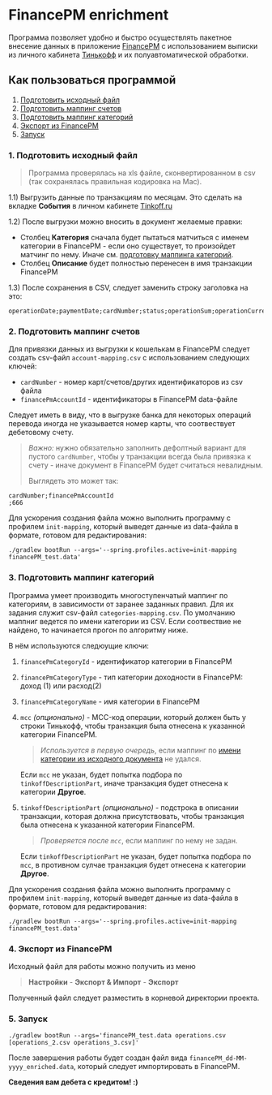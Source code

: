 # FinancePM enrichment

Программа позволяет удобно и быстро осуществлять пакетное внесение данных 
в приложение [FinancePM](https://play.google.com/store/apps/details?id=com.finperssaver&hl=ru&gl=US)
с использованием выписки из личного кабинета [Тинькофф](https://tinkoff.ru/login/)
и их полуавтоматической обработки.

## Как пользоваться программой
1. [Подготовить исходный файл](#1---)
2. [Подготовить маппинг счетов](#2---)
3. [Подготовить маппинг категорий](#3---)
4. [Экспорт из FinancePM](#4---)
5. [Запуск](#5-)

### 1. Подготовить исходный файл 
> Программа проверялась на xls файле, сконвертированном в csv
(так сохранялась правильная кодировка на Mac).

1.1) Выгрузить данные по транзакциям по месяцам. Это сделать на вкладке **События** в личном кабинете [Tinkoff.ru](https://tinkoff.ru)
   
1.2) После выгрузки можно вносить в документ желаемые правки:
- Столбец **Категория** сначала будет пытаться матчиться с именем категории в FinancePM - 
если оно существует, то произойдет матчинг по нему. Иначе см. [подготовку маппинга категорий](#3---).
- Столбец **Описание** будет полностью перенесен в имя транзакции FinancePM

1.3) После сохранения в CSV, следует заменить строку заголовка на это:
```
operationDate;paymentDate;cardNumber;status;operationSum;operationCurrency;paymentSum;paymentCurrency;cashback;category;mcc;description;totalBonuses;roundingForInvestKopilka;sumWithRoundingForInvestKopilka
```

### 2. Подготовить маппинг счетов
Для привязки данных из выгрузки к кошелькам в FinancePM следует создать csv-файл
`account-mapping.csv` c использованием следующих ключей:
- `cardNumber` - номер карт/счетов/других идентификаторов из csv файла
- `financePmAccountId` - идентификаторы в FinancePM data-файле

Следует иметь в виду, что в выгрузке банка для некоторых операций перевода иногда 
не указывается номер карты, что соотвествует дебетовому счету.

> _Важно:_ нужно обязательно заполнить дефолтный вариант для пустого `cardNumber`, 
чтобы у транзакции всегда была привязка к счету - иначе документ в FinancePM будет считаться 
> невалидным.
> 
> Выглядеть это может так:
```
cardNumber;financePmAccountId
;666
```

Для ускорения создания файла можно выполнить программу с профилем `init-mapping`,
который выведет данные из data-файла в формате, готовом для редактирования:
```
./gradlew bootRun --args='--spring.profiles.active=init-mapping financePM_test.data'
```

### 3. Подготовить маппинг категорий
Программа умеет производить многоступенчатый маппинг по категориям, 
в зависимости от заранее заданных правил. Для их задания служит csv-файл `categories-mapping.csv`.
По умолчанию маппниг ведется по имени категории из CSV. Если соотвествие не найдено, 
то начинается прогон по алгоритму ниже.  

В нём используются следюущие ключи:
1. `financePmCategoryId` - идентификатор категории в FinancePM
2. `financePmCategoryType` - тип категории доходности в FinancePM: доход (1) или расход(2)
3. `financePmCategoryName` - имя категории в FinancePM
4. `mcc` _(опционально)_ - MCC-код операции, который должен быть у строки Тинькофф,
   чтобы транзакция была отнесена к указанной категории FinancePM.
   > _Используется в первую очередь_, если маппинг по [имени категории из исходного документа](#1---) не удался.

     Если `mcc` не указан, будет попытка подбора по `tinkoffDescriptionPart`, иначе транзакция
   будет отнесена к категории **Другое**.
5. `tinkoffDescriptionPart` _(опционально)_ - подстрока в описании транзакции, 
которая должна присутствовать, чтобы транзакция была отнесена к указанной 
категории FinancePM.
    > _Проверяется после `mcc`_, если маппинг по нему не задан.
   
    Если `tinkoffDescriptionPart` не указан, будет попытка подбора по `mcc`, в противном сулчае транзакция
будет отнесена к категории **Другое**.

Для ускорения создания файла можно выполнить программу с профилем `init-mapping`,
который выведет данные из data-файла в формате, готовом для редактирования:
```
./gradlew bootRun --args='--spring.profiles.active=init-mapping financePM_test.data'
```

### 4. Экспорт из FinancePM
Исходный файл для работы можно получить из меню 
> **Настройки** - **Экспорт & Импорт** - **Экспорт**

Полученный файл следует разместить в корневой директории проекта.

### 5. Запуск
```
./gradlew bootRun --args='financePM_test.data operations.csv [operations_2.csv operations_3.csv]'
```
После завершения работы будет создан файл вида `financePM_dd-MM-yyyy_enriched.data`, который следует импортировать в FinancePM.

**Сведения вам дебета с кредитом! :)**